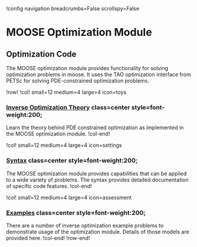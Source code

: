 !config navigation breadcrumbs=False scrollspy=False

# MOOSE Optimization Module

## Optimization Code

The MOOSE optimization module provides functionality for solving optimization
problems in moose. It uses the TAO optimization interface from PETSc for solving PDE-constrained optimization problems.

!row!
!col! small=12 medium=4 large=4 icon=toys
### [Inverse Optimization Theory](theory/InvOptTheory.md) class=center style=font-weight:200;

Learn the theory behind PDE constrained optimization as implemented in the MOOSE optimization module.
!col-end!

!col! small=12 medium=4 large=4 icon=settings
### [Syntax](optimization/systems.md) class=center style=font-weight:200;

The MOOSE optimization module provides capabilities that can be applied to a wide variety of problems. The syntax
provides detailed documentation of specific code features.
!col-end!

!col! small=12 medium=4 large=4 icon=assessment
### [Examples](optimization/examples/index.md) class=center style=font-weight:200;

There are a number of inverse optimization example problems to demonstrate usage of the optimization module. Details of those models are
provided here.
!col-end!
!row-end!

